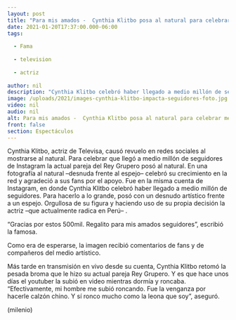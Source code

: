 ```yaml
---
layout: post
title: "Para mis amados -  Cynthia Klitbo posa al natural para celebrar medio millón de seguidores"
date: 2021-01-20T17:37:00.000-06:00
tags:
  
  - Fama
  
  - television
  
  - actriz
  
author: nil
description: "Cynthia Klitbo celebró haber llegado a medio millón de seguidores. Para hacerlo a lo grande, posó al natural frente a un espejo. "
image: /uploads/2021/images-cynthia-klitbo-impacta-seguidores-foto.jpg
video: nil
audio: nil
alt: Para mis amados -  Cynthia Klitbo posa al natural para celebrar medio millón de seguidores
front: false
section: Espectáculos
---
```


Cynthia Klitbo, actriz de Televisa, causó revuelo en redes sociales al mostrarse al natural. Para celebrar que llegó a medio millón de seguidores de Instagram la actual pareja del Rey Grupero posó al natural. En una fotografía al natural –desnuda frente al espejo– celebró su crecimiento en la red y agradeció a sus fans por el apoyo. Fue en la misma cuenta de Instagram, en donde Cynthia Klitbo celebró haber llegado a medio millón de seguidores. Para hacerlo a lo grande, posó con un desnudo artístico frente a un espejo. Orgullosa de su figura y haciendo uso de su propia decisión la actriz –que actualmente radica en Perú– . 

“Gracias por estos 500mil. Regalito para mis amados seguidores”, escribió la famosa. 

Como era de esperarse, la imagen recibió comentarios de fans y de compañeros del medio artístico. 

Más tarde en transmisión en vivo desde su cuenta, Cynthia Klitbo retomó la pesada broma que le hizo su actual pareja Rey Grupero. Y es que hace unos días el youtuber la subió en video mientras dormía y roncaba. “Efectivamente, mi hombre me subió roncando. Fue la venganza por hacerle calzón chino. Y sí ronco mucho como la leona que soy”, aseguró. 

(milenio)